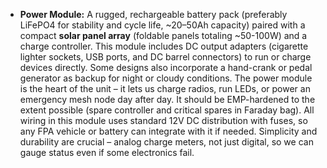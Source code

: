 - **Power Module:** A rugged, rechargeable battery pack (preferably LiFePO4 for stability and cycle life, ~20–50Ah capacity) paired with a compact **solar panel array** (foldable panels totaling ~50-100W) and a charge controller. This module includes DC output adapters (cigarette lighter sockets, USB ports, and DC barrel connectors) to run or charge devices directly. Some designs also incorporate a hand-crank or pedal generator as backup for night or cloudy conditions. The power module is the heart of the unit – it lets us charge radios, run LEDs, or power an emergency mesh node day after day. It should be EMP-hardened to the extent possible (spare controller and critical spares in Faraday bag). All wiring in this module uses standard 12V DC distribution with fuses, so any FPA vehicle or battery can integrate with it if needed. Simplicity and durability are crucial – analog charge meters, not just digital, so we can gauge status even if some electronics fail.